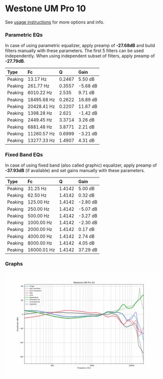 # Westone UM Pro 10
See [usage instructions](https://github.com/jaakkopasanen/AutoEq#usage) for more options and info.

### Parametric EQs
In case of using parametric equalizer, apply preamp of **-27.68dB** and build filters manually
with these parameters. The first 5 filters can be used independently.
When using independent subset of filters, apply preamp of **-27.79dB**.

| Type    | Fc          |      Q | Gain     |
|:--------|:------------|:-------|:---------|
| Peaking | 13.17 Hz    | 0.2467 | 5.50 dB  |
| Peaking | 261.77 Hz   | 0.3557 | -5.68 dB |
| Peaking | 6010.22 Hz  | 2.535  | 9.71 dB  |
| Peaking | 18495.68 Hz | 0.2622 | 16.89 dB |
| Peaking | 20428.41 Hz | 0.2207 | 11.67 dB |
| Peaking | 1398.28 Hz  | 2.621  | -1.42 dB |
| Peaking | 2449.45 Hz  | 3.3714 | 3.26 dB  |
| Peaking | 6881.48 Hz  | 3.8771 | 2.21 dB  |
| Peaking | 11260.57 Hz | 0.6999 | -3.21 dB |
| Peaking | 13277.33 Hz | 1.4907 | 4.31 dB  |

### Fixed Band EQs
In case of using fixed band (also called graphic) equalizer, apply preamp of **-37.93dB**
(if available) and set gains manually with these parameters.

| Type    | Fc          |      Q | Gain     |
|:--------|:------------|:-------|:---------|
| Peaking | 31.25 Hz    | 1.4142 | 5.00 dB  |
| Peaking | 62.50 Hz    | 1.4142 | 0.32 dB  |
| Peaking | 125.00 Hz   | 1.4142 | -2.80 dB |
| Peaking | 250.00 Hz   | 1.4142 | -5.07 dB |
| Peaking | 500.00 Hz   | 1.4142 | -3.27 dB |
| Peaking | 1000.00 Hz  | 1.4142 | -2.30 dB |
| Peaking | 2000.00 Hz  | 1.4142 | 0.17 dB  |
| Peaking | 4000.00 Hz  | 1.4142 | 2.74 dB  |
| Peaking | 8000.00 Hz  | 1.4142 | 4.05 dB  |
| Peaking | 16000.01 Hz | 1.4142 | 37.29 dB |

### Graphs
![](./Westone%20UM%20Pro%2010.png)